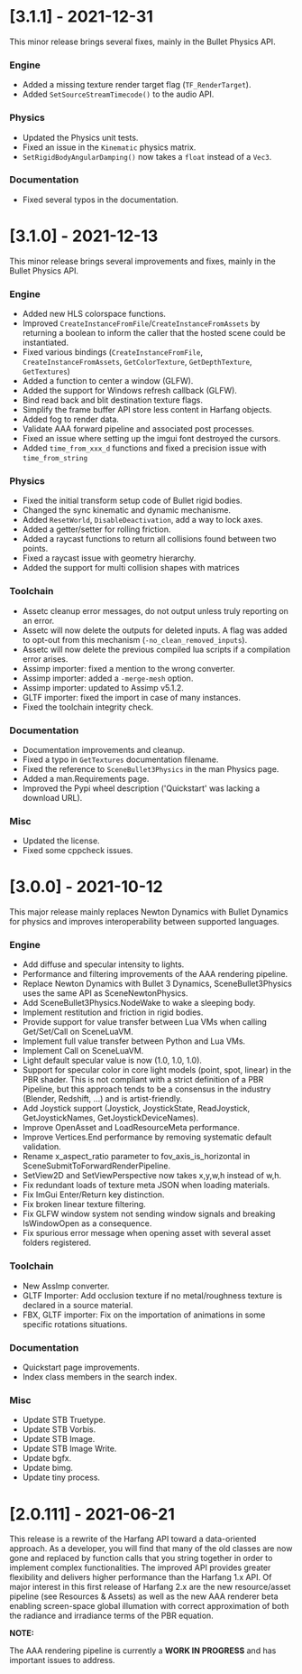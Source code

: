 # [3.1.1] - 2021-12-31

This minor release brings several fixes, mainly in the Bullet Physics API.

### Engine

- Added a missing texture render target flag (`TF_RenderTarget`).
- Added  `SetSourceStreamTimecode()` to the audio API.

### Physics

- Updated the Physics unit tests.
- Fixed an issue in the `Kinematic` physics matrix.
- `SetRigidBodyAngularDamping()` now takes a `float` instead of a `Vec3`.

### Documentation

- Fixed several typos in the documentation.

# [3.1.0] - 2021-12-13

This minor release brings several improvements and fixes, mainly in the Bullet Physics API.

### Engine

- Added new HLS colorspace functions.
- Improved `CreateInstanceFromFile`/`CreateInstanceFromAssets` by returning a boolean to inform the caller that the hosted scene could be instantiated.
- Fixed various bindings (`CreateInstanceFromFile`, `CreateInstanceFromAssets`, `GetColorTexture`, `GetDepthTexture`, `GetTextures`)
- Added a function to center a window (GLFW). 
- Added the support for Windows refresh callback (GLFW). 
- Bind read back and blit destination texture flags. 
- Simplify the frame buffer API store less content in Harfang objects. 
- Added fog to render data.
- Validate AAA forward pipeline and associated post processes. 
- Fixed an issue where setting up the imgui font destroyed the cursors. 
- Added `time_from_xxx_d` functions and fixed a precision issue with `time_from_string` 

### Physics

- Fixed the initial transform setup code of Bullet rigid bodies. 
- Changed the sync kinematic and dynamic mechanisme.
- Added `ResetWorld`,  `DisableDeactivation`, add a way to lock axes.
- Added a getter/setter for rolling friction.
- Added a raycast functions to return all collisions found between two points. 
- Fixed a raycast issue with geometry hierarchy.
- Added the support for multi collision shapes with matrices

### Toolchain

- Assetc cleanup error messages, do not output unless truly reporting on an error.
- Assetc will now delete the outputs for deleted inputs. A flag was added to opt-out from this mechanism (`-no_clean_removed_inputs`).
- Assetc will now delete the previous compiled lua scripts if a compilation error arises.
- Assimp importer: fixed a mention to the wrong converter. 
- Assimp importer: added a `-merge-mesh` option.
- Assimp importer: updated to Assimp v5.1.2.
- GLTF importer: fixed the import in case of many instances.
- Fixed the toolchain integrity check.

### Documentation

- Documentation improvements and cleanup.
- Fixed a typo in `GetTextures` documentation filename.
- Fixed the reference to `SceneBullet3Physics` in the man Physics page. 
- Added a man.Requirements page.
- Improved the Pypi wheel description ('Quickstart' was lacking a download URL).

### Misc

- Updated the license.
- Fixed some cppcheck issues. 

# [3.0.0] - 2021-10-12

This major release mainly replaces Newton Dynamics with Bullet Dynamics for physics and improves interoperability between supported languages.

### Engine

- Add diffuse and specular intensity to lights.
- Performance and filtering improvements of the AAA rendering pipeline.
- Replace Newton Dynamics with Bullet 3 Dynamics, SceneBullet3Physics uses the same API as SceneNewtonPhysics.
- Add SceneBullet3Physics.NodeWake to wake a sleeping body.
- Implement restitution and friction in rigid bodies.
- Provide support for value transfer between Lua VMs when calling Get/Set/Call on SceneLuaVM.
- Implement full value transfer between Python and Lua VMs.
- Implement Call on SceneLuaVM.
- Light default specular value is now (1.0, 1.0, 1.0).
- Support for specular color in core light models (point, spot, linear) in the PBR shader.
  This is not compliant with a strict definition of a PBR Pipeline, but this approach tends to be a consensus in the industry (Blender, Redshift, ...) and is artist-friendly.
- Add Joystick support (Joystick, JoystickState, ReadJoystick, GetJoystickNames, GetJoystickDeviceNames).
- Improve OpenAsset and LoadResourceMeta performance.
- Improve Vertices.End performance by removing systematic default validation.
- Rename x_aspect_ratio parameter to fov_axis_is_horizontal in SceneSubmitToForwardRenderPipeline.
- SetView2D and SetViewPerspective now takes x,y,w,h instead of w,h.
- Fix redundant loads of texture meta JSON when loading materials.
- Fix ImGui Enter/Return key distinction.
- Fix broken linear texture filtering.
- Fix GLFW window system not sending window signals and breaking IsWindowOpen as a consequence.
- Fix spurious error message when opening asset with several asset folders registered.

### Toolchain

- New AssImp converter.
- GLTF Importer: Add occlusion texture if no metal/roughness texture is declared in a source material.
- FBX, GLTF importer: Fix on the importation of animations in some specific rotations situations.

### Documentation

- Quickstart page improvements.
- Index class members in the search index.

### Misc

- Update STB Truetype.
- Update STB Vorbis.
- Update STB Image.
- Update STB Image Write.
- Update bgfx.
- Update bimg.
- Update tiny process.

# [2.0.111] - 2021-06-21

This release is a rewrite of the Harfang API toward a data-oriented approach.
As a developer, you will find that many of the old classes are now gone and replaced by function calls that you string together in order to implement complex functionalities. The improved API provides greater flexibility and delivers higher performance than the Harfang 1.x API.
Of major interest in this first release of Harfang 2.x are the new resource/asset pipeline (see Resources & Assets) as well as the new AAA renderer beta enabling screen-space global illumation with correct approximation of both the radiance and irradiance terms of the PBR equation.

**NOTE:**

The AAA rendering pipeline is currently a **WORK IN PROGRESS** and has important issues to address.